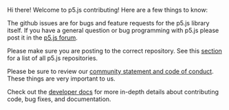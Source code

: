 Hi there! Welcome to p5.js contributing! Here are a few things to know:

The github issues are for bugs and feature requests for the p5.js library itself. If you have a general question or bug programming with p5.js please post it in the [p5.js forum](https://discourse.processing.org/c/p5js).

Please make sure you are posting to the correct repository. See this [section](https://github.com/processing/p5.js/blob/master/README.md#issues) for a list of all p5.js repositories.

Please be sure to review our [community statement and code of conduct](https://github.com/processing/p5.js/blob/master/CODE_OF_CONDUCT.md). These things are very important to us.

Check out the [developer docs](https://github.com/processing/p5.js/blob/master/contributor_docs/) for more in-depth details about contributing code, bug fixes, and documentation.

